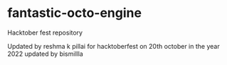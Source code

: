 # fantastic-octo-engine
Hacktober fest repository

Updated by reshma k pillai for hacktoberfest on 20th october in the year 2022
updated by bismillla

